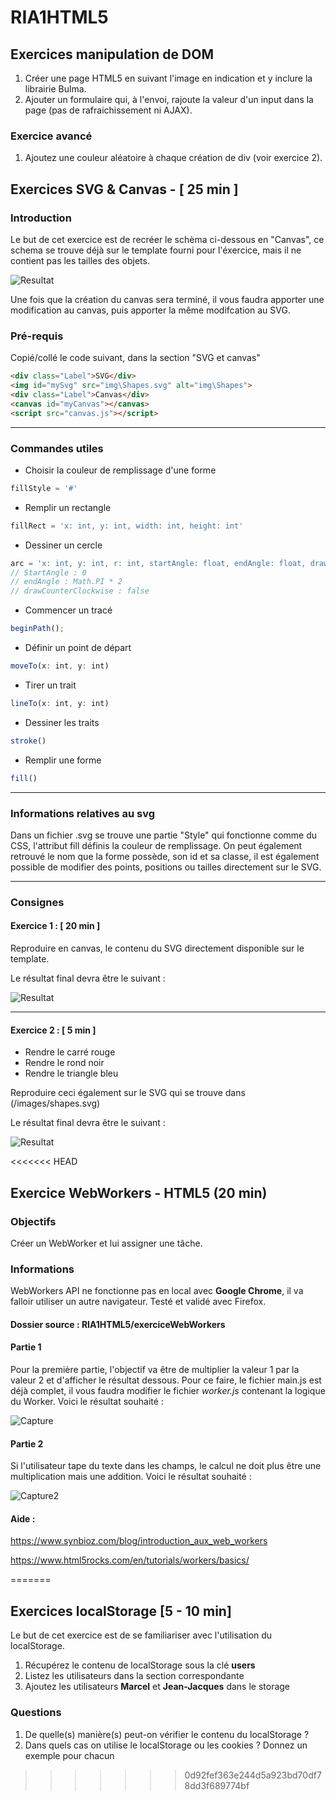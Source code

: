 # RIA1HTML5

## Exercices manipulation de DOM

1. Créer une page HTML5 en suivant l'image en indication et y inclure la librairie Bulma.
2. Ajouter un formulaire qui, à l'envoi, rajoute la valeur d'un input dans la page (pas de rafraichissement ni AJAX).

### Exercice avancé
1. Ajoutez une couleur aléatoire à chaque création de div (voir exercice 2).

## Exercices SVG & Canvas - [ 25 min ]

### Introduction

Le but de cet exercice est de recréer le schèma ci-dessous en "Canvas", ce schema se trouve déjà sur le template fourni pour l'éxercice, mais il ne contient pas les tailles des objets.

![Resultat](./data-help/ShapesPX.jpg "Introduction")

Une fois que la création du canvas sera terminé, il vous faudra apporter une modification au canvas, puis apporter la même modifcation au SVG.



### Pré-requis 

Copié/collé le code suivant, dans la section "SVG et canvas"

```html
<div class="Label">SVG</div>
<img id="mySvg" src="img\Shapes.svg" alt="img\Shapes">
<div class="Label">Canvas</div>
<canvas id="myCanvas"></canvas>
<script src="canvas.js"></script>
```



---

### Commandes utiles

- Choisir la couleur de remplissage d'une forme

```javascript
fillStyle = '#'
```

- Remplir un rectangle

```javascript
fillRect = 'x: int, y: int, width: int, height: int'
```

- Dessiner un cercle

```javascript
arc = 'x: int, y: int, r: int, startAngle: float, endAngle: float, drawCounterClockwise: bool'
// StartAngle : 0 
// endAngle : Math.PI * 2
// drawCounterClockwise : false
```

- Commencer un tracé

```javascript
beginPath();
```

- Définir un point de départ

```javascript
moveTo(x: int, y: int)
```

- Tirer un trait

```javascript
lineTo(x: int, y: int)
```

- Dessiner les traits

```javascript
stroke()
```

- Remplir une forme

```javascript
fill()
```

---

### Informations relatives au svg 

Dans un fichier .svg se trouve une partie "Style" qui fonctionne comme du CSS, l'attribut fill définis la couleur de remplissage. On peut également retrouvé le nom que la forme possède, son id et sa classe, il est également possible de modifier des points, positions ou tailles directement sur le SVG.

---

### Consignes

#### Exercice 1 : [ 20 min ]

Reproduire en canvas, le contenu du SVG directement disponible sur le template.

Le résultat final devra être le suivant : 

![Resultat](./data-help/Result1.PNG "Premier resultat")

---

#### Exercice 2 : [ 5 min ]

- Rendre le carré rouge
- Rendre le rond noir
- Rendre le triangle bleu

Reproduire ceci également sur le SVG qui se trouve dans (/images/shapes.svg)

Le résultat final devra être le suivant : 

![Resultat](./data-help/Result2.PNG "Deuxieme resultat")

<<<<<<< HEAD






## Exercice WebWorkers - HTML5 (20 min)

### Objectifs

Créer un WebWorker et lui assigner une tâche.

### Informations

WebWorkers API ne fonctionne pas en local avec **Google Chrome**, il va falloir utiliser un autre navigateur. Testé et validé avec Firefox.

#### Dossier source : RIA1HTML5/exerciceWebWorkers

#### Partie 1

Pour la première partie, l'objectif va être de multiplier la valeur 1 par la valeur 2 et d'afficher le résultat dessous. Pour ce faire, le fichier main.js est déjà complet, il vous faudra modifier le fichier *worker.js* contenant la logique du Worker. Voici le résultat souhaité :

![Capture](./img-readme01.PNG)

#### Partie 2

Si l'utilisateur tape du texte dans les champs, le calcul ne doit plus être une multiplication mais une addition. Voici le résultat souhaité : 

![Capture2](./img-readme02.PNG)

#### Aide : 

https://www.synbioz.com/blog/introduction_aux_web_workers

https://www.html5rocks.com/en/tutorials/workers/basics/

=======
## Exercices localStorage [5 - 10 min]

Le but de cet exercice est de se familiariser avec l'utilisation du localStorage.

1. Récupérez le contenu de localStorage sous la clé **users**
2. Listez les utilisateurs dans la section correspondante
3. Ajoutez les utilisateurs **Marcel** et **Jean-Jacques** dans le storage

### Questions 

1. De quelle(s) manière(s) peut-on vérifier le contenu du localStorage ?
2. Dans quels cas on utilise le localStorage ou les cookies ? Donnez un exemple pour chacun
>>>>>>> 0d92fef363e244d5a923bd70df78dd3f689774bf
